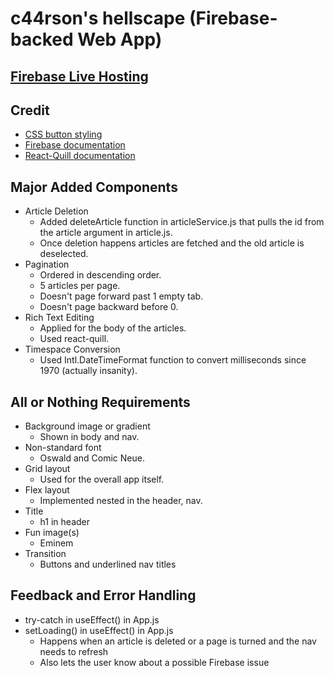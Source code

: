 # c44rson's hellscape (Firebase-backed Web App) #
## [Firebase Live Hosting](https://barebonesblog-c44rson.web.app/) ##

## Credit ##
* [CSS button styling](https://getcssscan.com/css-buttons-examples)
* [Firebase documentation](https://firebase.google.com/docs/firestore)
* [React-Quill documentation](https://quilljs.com/docs/quickstart/)

## Major Added Components ##
* Article Deletion
  * Added deleteArticle function in articleService.js that pulls the id from the article argument in article.js.
  * Once deletion happens articles are fetched and the old article is deselected.
* Pagination
  * Ordered in descending order.
  * 5 articles per page.
  * Doesn't page forward past 1 empty tab.
  * Doesn't page backward before 0.
* Rich Text Editing
  * Applied for the body of the articles.
  * Used react-quill.
* Timespace Conversion
  * Used Intl.DateTimeFormat function to convert milliseconds since 1970 (actually insanity).
 
## All or Nothing Requirements ##
* Background image or gradient
  * Shown in body and nav.
* Non-standard font
  * Oswald and Comic Neue.
* Grid layout
  * Used for the overall app itself.
* Flex layout
  * Implemented nested in the header, nav.
* Title
  * h1 in header
* Fun image(s)
  * Eminem
* Transition
  * Buttons and underlined nav titles

## Feedback and Error Handling ##
* try-catch in useEffect() in App.js
* setLoading() in useEffect() in App.js
  * Happens when an article is deleted or a page is turned and the nav needs to refresh
  * Also lets the user know about a possible Firebase issue
